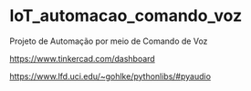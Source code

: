# IoT_automacao_comando_voz
Projeto de Automação por meio de Comando de Voz

https://www.tinkercad.com/dashboard

https://www.lfd.uci.edu/~gohlke/pythonlibs/#pyaudio
